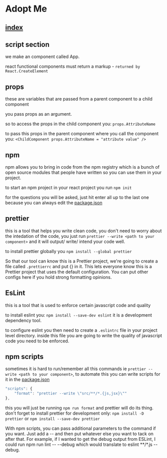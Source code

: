 # Adopt Me
## [index](./index.html)

## script section


we make an component called App.

react functional components must return a markup - `returned by React.CreateElement`

## props

these are variables that are passed from a parent component to a child component 

you pass props as an argument.

so to access the props in the child component you: `props.AttributeName`

to pass this props in the parent component where you call the component you: `<ChildComponent props.AttributeName = "attribute value" />`
## npm 

npm allows you to bring in code from the npm registry which is a bunch of open source modules that people have written so you can use them in your project.

to start an npm project in your react project you run `npm init`

for the questions you will be asked, just hit enter all up to the last one because you can always edit the [package.json](./package.json)

## prettier

this is a tool that helps you write clean code, you don't need to worry about the intedation of the code, you just run `prettier --write <path to your component>` and it will output/ write/ intend your code well.

to install prettier globally you `npm install --global prettier`

So that our tool can know this is a Prettier project, we're going to create a file called `.prettierrc` and put {} in it. This lets everyone know this is a Prettier project that uses the default configuration. You can put other configs here if you hold strong formatting opinions.

## EsLint

this is a tool that is used to enforce certain javascript code and quality

to install eslint you: `npm install --save-dev eslint` it is a development dependency tool.

to configure eslint you then need to create a `.eslintrc` file in your project level directory. inside this file you are going to write the quality of javascript code you need to be enforced.

## npm scripts

sometimes it is hard to run/remember all this commands ie `prettier --write <path to your component>`, to automate this you can write scripts for it in the [package.json](./package.json)

```javascript
"scripts": {
    "format": "prettier --write \"src/**/*.{js,jsx}\""
},
```

this you will just be running `npm run format` and prettier will do its thing. don't forget to install prettier for development only: `npm install -D prettier` or `npm install --save-dev prettier`

With npm scripts, you can pass additional parameters to the command if you want. Just add a -- and then put whatever else you want to tack on after that. For example, if I wanted to get the debug output from ESLint, I could run npm run lint -- --debug which would translate to eslint **/*.js --debug.
